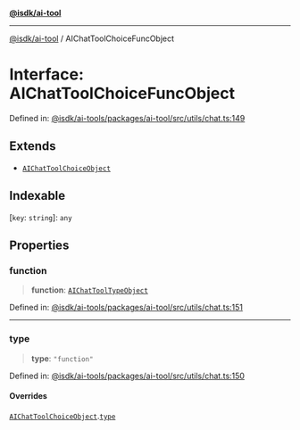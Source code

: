 [**@isdk/ai-tool**](../README.md)

***

[@isdk/ai-tool](../globals.md) / AIChatToolChoiceFuncObject

# Interface: AIChatToolChoiceFuncObject

Defined in: [@isdk/ai-tools/packages/ai-tool/src/utils/chat.ts:149](https://github.com/isdk/ai-tool.js/blob/d0765f898f217d97c57c6949502b4a7bef5dce5e/src/utils/chat.ts#L149)

## Extends

- [`AIChatToolChoiceObject`](AIChatToolChoiceObject.md)

## Indexable

\[`key`: `string`\]: `any`

## Properties

### function

> **function**: [`AIChatToolTypeObject`](AIChatToolTypeObject.md)

Defined in: [@isdk/ai-tools/packages/ai-tool/src/utils/chat.ts:151](https://github.com/isdk/ai-tool.js/blob/d0765f898f217d97c57c6949502b4a7bef5dce5e/src/utils/chat.ts#L151)

***

### type

> **type**: `"function"`

Defined in: [@isdk/ai-tools/packages/ai-tool/src/utils/chat.ts:150](https://github.com/isdk/ai-tool.js/blob/d0765f898f217d97c57c6949502b4a7bef5dce5e/src/utils/chat.ts#L150)

#### Overrides

[`AIChatToolChoiceObject`](AIChatToolChoiceObject.md).[`type`](AIChatToolChoiceObject.md#type)
